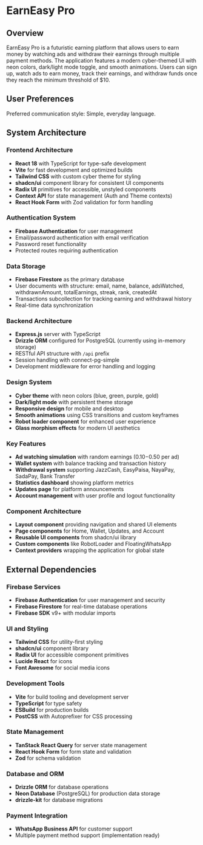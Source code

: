 # EarnEasy Pro

## Overview

EarnEasy Pro is a futuristic earning platform that allows users to earn money by watching ads and withdraw their earnings through multiple payment methods. The application features a modern cyber-themed UI with neon colors, dark/light mode toggle, and smooth animations. Users can sign up, watch ads to earn money, track their earnings, and withdraw funds once they reach the minimum threshold of $10.

## User Preferences

Preferred communication style: Simple, everyday language.

## System Architecture

### Frontend Architecture
- **React 18** with TypeScript for type-safe development
- **Vite** for fast development and optimized builds
- **Tailwind CSS** with custom cyber theme for styling
- **shadcn/ui** component library for consistent UI components
- **Radix UI** primitives for accessible, unstyled components
- **Context API** for state management (Auth and Theme contexts)
- **React Hook Form** with Zod validation for form handling

### Authentication System
- **Firebase Authentication** for user management
- Email/password authentication with email verification
- Password reset functionality
- Protected routes requiring authentication

### Data Storage
- **Firebase Firestore** as the primary database
- User documents with structure: email, name, balance, adsWatched, withdrawnAmount, totalEarnings, streak, rank, createdAt
- Transactions subcollection for tracking earning and withdrawal history
- Real-time data synchronization

### Backend Architecture
- **Express.js** server with TypeScript
- **Drizzle ORM** configured for PostgreSQL (currently using in-memory storage)
- RESTful API structure with `/api` prefix
- Session handling with connect-pg-simple
- Development middleware for error handling and logging

### Design System
- **Cyber theme** with neon colors (blue, green, purple, gold)
- **Dark/light mode** with persistent theme storage
- **Responsive design** for mobile and desktop
- **Smooth animations** using CSS transitions and custom keyframes
- **Robot loader component** for enhanced user experience
- **Glass morphism effects** for modern UI aesthetics

### Key Features
- **Ad watching simulation** with random earnings ($0.10-$0.50 per ad)
- **Wallet system** with balance tracking and transaction history
- **Withdrawal system** supporting JazzCash, EasyPaisa, NayaPay, SadaPay, Bank Transfer
- **Statistics dashboard** showing platform metrics
- **Updates page** for platform announcements
- **Account management** with user profile and logout functionality

### Component Architecture
- **Layout component** providing navigation and shared UI elements
- **Page components** for Home, Wallet, Updates, and Account
- **Reusable UI components** from shadcn/ui library
- **Custom components** like RobotLoader and FloatingWhatsApp
- **Context providers** wrapping the application for global state

## External Dependencies

### Firebase Services
- **Firebase Authentication** for user management and security
- **Firebase Firestore** for real-time database operations
- **Firebase SDK** v9+ with modular imports

### UI and Styling
- **Tailwind CSS** for utility-first styling
- **shadcn/ui** component library
- **Radix UI** for accessible component primitives
- **Lucide React** for icons
- **Font Awesome** for social media icons

### Development Tools
- **Vite** for build tooling and development server
- **TypeScript** for type safety
- **ESBuild** for production builds
- **PostCSS** with Autoprefixer for CSS processing

### State Management
- **TanStack React Query** for server state management
- **React Hook Form** for form state and validation
- **Zod** for schema validation

### Database and ORM
- **Drizzle ORM** for database operations
- **Neon Database** (PostgreSQL) for production data storage
- **drizzle-kit** for database migrations

### Payment Integration
- **WhatsApp Business API** for customer support
- Multiple payment method support (implementation ready)